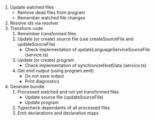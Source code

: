 1. Update watched files
   - Remove dead files from program
   - Remember watched file changes
2. Resolve ids via resolver
3. Transform code
   1. Remember transformed files
   2. Update (or create) source file (use createSourceFile and updateSourceFile)
      - Check implementation of updateLanguageServiceSourceFile (service.ts)
   3. Update (or create) program
      - Check implementation of synchronizeHostData (service.ts)
   4. Get emit output (using program.emit)
      - Do not save output
      - Print diagnostics
4. Generate bundle
   1. Processed watched and not yet transformed files
      - Update source file (updateSourceFile)
      - Update program
   2. Typecheck dependants of all processed files
   3. Emit declarations and declaration maps

